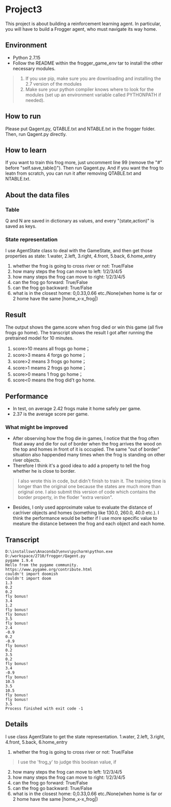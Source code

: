 # Project3
This project is about building a reinforcement learning agent. In particular, you will have to build a Frogger agent, who must navigate its way home.
## Environment
* Python 2.7.15
* Follow the README within the frogger_game_env tar to install the other necessary modules. 
>1. If you use pip, make sure you are downloading and installing the 2.7 version of the modules
>2. Make sure your python compiler knows where to look for the modules (set up an environment variable called PYTHONPATH if needed).

## How to run
Please put Qagent.py, QTABLE.txt and NTABLE.txt in the frogger folder. Then, run Qagent.py directly.

## How to learn
If you want to train this frog more, just uncomment line 99 (remove the "#" before "self.save_table()"). Then run Qagent.py. And if you want the frog to leatn from scratch, you can run it after removing QTABLE.txt and NTABLE.txt.

## About the data files
### Table
Q and N are saved in dictionary as values, and every "(state,action)" is saved as keys.
### State representation
I use AgentState class to deal with the GameState, and then get those properties as state: 1.water, 2.left, 3.right, 4.front, 5.back, 6.home_entry
1. whether the frog is going to cross river or not: True/False
2. how many steps the frog can move to left: 1/2/3/4/5
3. how many steps the frog can move to right: 1/2/3/4/5
4. can the frog go forward: True/False
5. can the frog go backward: True/False
6. what is in the closest home: 0,0.33,0.66 etc./None(when home is far or 2 home have the same |home_x-x_frog|)

## Result
The output shows the game.score when frog died or win this game (all five frogs go home). The transcript shows the result I got after running the pretrained model for 10 minutes.
1. score>10 means all frogs go home；
2. score>3 means 4 forgs go home；
3. score>2 means 3 frogs go home；
4. score>1 meams 2 frogs go home；
5. score>0 means 1 frog go home；
6. score<0 means the frog did't go home.

## Performance
* In test, on average 2.42 frogs make it home safely per game.
* 2.37 is the average score per game.
### What might be improved
* After observing how the frog die in games, I notice that the frog often float away and die for out of border when the frog arrives the wood on the top and homes in front of it is occupied. The same "out of border" situation also happended many times when the frog is standing on other river objects.
* Therefore I think it's a good idea to add a property to tell the frog whether he is close to border.
> I also wrote this in code, but didn't finish to train it. The training time is longer than the original one because the states are much more than original one. I also submit this version of code which contains the border property, in the floder "extra version".

* Besides, I only used approximate value to evaluate the distance of car/river objects and homes (something like 130.0, 260.0, 40.0 etc.). I think the performance would be better if I use more specific value to meature the distance between the frog and each object and each home.

## Transcript
    D:\installsws\Anaconda3\envs\pycharm\python.exe D:/workspace/2710/frogger/Qagent.py
    pygame 1.9.4
    Hello from the pygame community. https://www.pygame.org/contribute.html
    couldn't import doomish
    Couldn't import doom
    1.3
    0.2
    0.2
    fly bonus!
    3.4
    1.2
    fly bonus!
    fly bonus!
    3.5
    fly bonus!
    2.4
    -0.9
    0.2
    -0.9
    fly bonus!
    0.2
    3.5
    0.2
    fly bonus!
    3.4
    -0.9
    fly bonus!
    10.5
    3.5
    10.5
    fly bonus!
    fly bonus!
    3.5
    Process finished with exit code -1

## Details
I use class AgentState to get the state representation.
1.water, 2.left, 3.right, 4.front, 5.back, 6.home_entry
1. whether the frog is going to cross river or not: True/False
> I use the 'frog_y' to judge this boolean value, if 
2. how many steps the frog can move to left: 1/2/3/4/5
3. how many steps the frog can move to right: 1/2/3/4/5
4. can the frog go forward: True/False
5. can the frog go backward: True/False
6. what is in the closest home: 0,0.33,0.66 etc./None(when home is far or 2 home have the same |home_x-x_frog|)